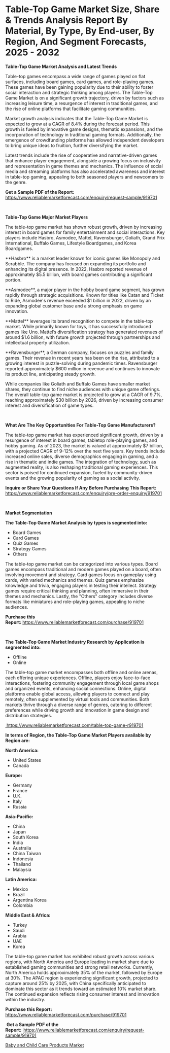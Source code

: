 <p><h1>Table-Top Game Market Size, Share & Trends Analysis Report By Material, By Type, By End-user, By Region, And Segment Forecasts, 2025 - 2032</h1></p><p><strong>Table-Top Game Market Analysis and Latest Trends</strong></p>
<p><p>Table-top games encompass a wide range of games played on flat surfaces, including board games, card games, and role-playing games. These games have been gaining popularity due to their ability to foster social interaction and strategic thinking among players. The Table-Top Game Market is on a significant growth trajectory, driven by factors such as increasing leisure time, a resurgence of interest in traditional games, and the rise of online platforms that facilitate gaming communities.</p><p>Market growth analysis indicates that the Table-Top Game Market is expected to grow at a CAGR of 8.4% during the forecast period. This growth is fueled by innovative game designs, thematic expansions, and the incorporation of technology in traditional gaming formats. Additionally, the emergence of crowdfunding platforms has allowed independent developers to bring unique ideas to fruition, further diversifying the market.</p><p>Latest trends include the rise of cooperative and narrative-driven games that enhance player engagement, alongside a growing focus on inclusivity and representation in game themes and mechanics. The influence of social media and streaming platforms has also accelerated awareness and interest in table-top gaming, appealing to both seasoned players and newcomers to the genre.</p></p>
<p><strong>Get a Sample PDF of the Report:&nbsp;</strong> <a href="https://www.reliablemarketforecast.com/enquiry/request-sample/919701?utm_campaign=2730&utm_medium=2&utm_source=Github&utm_content=ia&utm_term=05042025&utm_id=table-top-game">https://www.reliablemarketforecast.com/enquiry/request-sample/919701</a></p>
<p>&nbsp;</p>
<p><strong>Table-Top Game Major Market Players</strong></p>
<p><p>The table-top game market has shown robust growth, driven by increasing interest in board games for family entertainment and social interactions. Key players include Hasbro, Asmodee, Mattel, Ravensburger, Goliath, Grand Prix International, Buffalo Games, Lifestyle Boardgames, and Korea Boardgames.</p><p>**Hasbro** is a market leader known for iconic games like Monopoly and Scrabble. The company has focused on expanding its portfolio and enhancing its digital presence. In 2022, Hasbro reported revenue of approximately $5.5 billion, with board games contributing a significant portion.</p><p>**Asmodee**, a major player in the hobby board game segment, has grown rapidly through strategic acquisitions. Known for titles like Catan and Ticket to Ride, Asmodee's revenue exceeded $1 billion in 2022, driven by an expanding global customer base and a strong emphasis on game innovation.</p><p>**Mattel** leverages its brand recognition to compete in the table-top market. While primarily known for toys, it has successfully introduced games like Uno. Mattel’s diversification strategy has generated revenues of around $1.6 billion, with future growth projected through partnerships and intellectual property utilization.</p><p>**Ravensburger**, a German company, focuses on puzzles and family games. Their revenue in recent years has been on the rise, attributed to a growing interest in puzzle-solving during pandemic times. Ravensburger reported approximately $600 million in revenue and continues to innovate its product line, anticipating steady growth.</p><p>While companies like Goliath and Buffalo Games have smaller market shares, they continue to find niche audiences with unique game offerings. The overall table-top game market is projected to grow at a CAGR of 9.7%, reaching approximately $30 billion by 2026, driven by increasing consumer interest and diversification of game types.</p></p>
<p>&nbsp;</p>
<p><strong>What Are The Key Opportunities For Table-Top Game Manufacturers?</strong></p>
<p><p>The table-top game market has experienced significant growth, driven by a resurgence of interest in board games, tabletop role-playing games, and hobby gaming. As of 2023, the market is valued at approximately $7 billion, with a projected CAGR of 9-12% over the next five years. Key trends include increased online sales, diverse demographics engaging in gaming, and a rise in thematic and indie games. The integration of technology, such as augmented reality, is also reshaping traditional gaming experiences. This sector is poised for continued expansion, fueled by community-driven events and the growing popularity of gaming as a social activity.</p></p>
<p><strong>Inquire or Share Your Questions If Any Before Purchasing This Report:</strong> <a href="https://www.reliablemarketforecast.com/enquiry/pre-order-enquiry/919701?utm_campaign=2730&utm_medium=2&utm_source=Github&utm_content=ia&utm_term=05042025&utm_id=table-top-game">https://www.reliablemarketforecast.com/enquiry/pre-order-enquiry/919701</a></p>
<p>&nbsp;</p>
<p><strong>Market Segmentation</strong></p>
<p><strong>The Table-Top Game Market Analysis by types is segmented into:</strong></p>
<p><ul><li>Board Games</li><li>Card Games</li><li>Quiz Games</li><li>Strategy Games</li><li>Others</li></ul></p>
<p><p>The table-top game market can be categorized into various types. Board games encompass traditional and modern games played on a board, often involving movement and strategy. Card games focus on gameplay using cards, with varied mechanics and themes. Quiz games emphasize knowledge and trivia, engaging players in testing their intellect. Strategy games require critical thinking and planning, often immersive in their themes and mechanics. Lastly, the "Others" category includes diverse formats like miniatures and role-playing games, appealing to niche audiences.</p></p>
<p><strong>Purchase this Report:&nbsp;</strong><a href="https://www.reliablemarketforecast.com/purchase/919701?utm_campaign=2730&utm_medium=2&utm_source=Github&utm_content=ia&utm_term=05042025&utm_id=table-top-game">https://www.reliablemarketforecast.com/purchase/919701</a></p>
<p>&nbsp;</p>
<p><strong>The Table-Top Game Market Industry Research by Application is segmented into:</strong></p>
<p><ul><li>Offline</li><li>Online</li></ul></p>
<p><p>The table-top game market encompasses both offline and online arenas, each offering unique experiences. Offline, players enjoy face-to-face interactions, fostering community engagement through local game shops and organized events, enhancing social connections. Online, digital platforms enable global access, allowing players to connect and play remotely, often supplemented by virtual tools and communities. Both markets thrive through a diverse range of genres, catering to different preferences while driving growth and innovation in game design and distribution strategies.</p></p>
<p><a href="https://www.reliablemarketforecast.com/table-top-game-r919701?utm_campaign=2730&utm_medium=2&utm_source=Github&utm_content=ia&utm_term=05042025&utm_id=table-top-game">&nbsp;https://www.reliablemarketforecast.com/table-top-game-r919701</a></p>
<p><strong>In terms of Region, the Table-Top Game Market Players available by Region are:</strong></p>
<p>
    <p> <strong> North America: </strong>
        <ul>
            <li>United States</li>
            <li>Canada</li>
        </ul>
        </p> 
    <p> <strong> Europe: </strong>
        <ul>
            <li>Germany</li>
            <li>France</li>
            <li>U.K.</li>
            <li>Italy</li>
            <li>Russia</li>
        </ul>
        </p> 
    <p> <strong> Asia-Pacific: </strong>
        <ul>
            <li>China</li>
            <li>Japan</li>
            <li>South Korea</li>
            <li>India</li>
            <li>Australia</li>
            <li>China Taiwan</li>
            <li>Indonesia</li>
            <li>Thailand</li>
            <li>Malaysia</li>
        </ul>
        </p> 
    <p> <strong> Latin America: </strong>
        <ul>
            <li>Mexico</li>
            <li>Brazil</li>
            <li>Argentina Korea</li>
            <li>Colombia</li>
        </ul>
        </p> 
    <p> <strong> Middle East & Africa: </strong>
        <ul>
            <li>Turkey</li>
            <li>Saudi</li>
            <li>Arabia</li>
            <li>UAE</li>
            <li>Korea</li>
        </ul>
    </p>
    </p>
<p><p>The table-top game market has exhibited robust growth across various regions, with North America and Europe leading in market share due to established gaming communities and strong retail networks. Currently, North America holds approximately 35% of the market, followed by Europe at 30%. The APAC region is experiencing significant growth, projected to capture around 25% by 2025, with China specifically anticipated to dominate this sector as it trends toward an estimated 10% market share. The continued expansion reflects rising consumer interest and innovation within the industry.</p></p>
<p><strong>Purchase this Report: </strong><a href="https://www.reliablemarketforecast.com/purchase/919701?utm_campaign=2730&utm_medium=2&utm_source=Github&utm_content=ia&utm_term=05042025&utm_id=table-top-game">https://www.reliablemarketforecast.com/purchase/919701</a></p>
<p>&nbsp;<strong>Get a Sample PDF of the Report:&nbsp;&nbsp;</strong><a href="https://www.reliablemarketforecast.com/enquiry/request-sample/919701?utm_campaign=2730&utm_medium=2&utm_source=Github&utm_content=ia&utm_term=05042025&utm_id=table-top-game">https://www.reliablemarketforecast.com/enquiry/request-sample/919701</a></p>
<p><strong></strong></p>
<p><p><a href="https://github.com/chikenmhamdi/Market-Research-Report-List-1/blob/main/baby-and-child-care-products-market.md?utm_campaign=2730&utm_medium=2&utm_source=Github&utm_content=ia&utm_term=05042025&utm_id=table-top-game">Baby and Child Care Products Market</a></p></p>